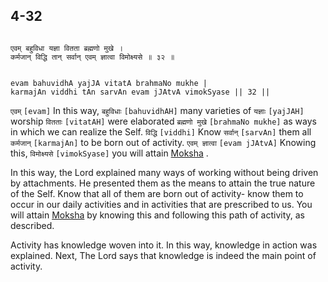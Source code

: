 ## 4-32


```shloka-sa

एवम् बहुविधा यज्ञा वितता ब्रह्मणो मुखे ।
कर्मजान् विद्धि तान् सर्वान् एवम् ज्ञात्वा विमोक्ष्यसे ॥ ३२ ॥

```
```shloka-sa-hk

evam bahuvidhA yajJA vitatA brahmaNo mukhe |
karmajAn viddhi tAn sarvAn evam jJAtvA vimokSyase || 32 ||

```
`एवम्` `[evam]` In this way, `बहुविधाः` `[bahuvidhAH]` many varieties of `यज्ञाः` `[yajJAH]` worship `वितताः` `[vitatAH]` were elaborated `ब्रह्मणो मुखे` `[brahmaNo mukhe]` as ways in which we can realize the Self. `विद्धि` `[viddhi]` Know `सर्वान्` `[sarvAn]` them all `कर्मजान्` `[karmajAn]` to be born out of activity. `एवम् ज्ञात्वा` `[evam jJAtvA]` Knowing this, `विमोक्ष्यसे` `[vimokSyase]` you will attain 
[Moksha](Moksha)
.

In this way, the Lord explained many ways of working without being driven by attachments. He presented them as the means to attain the true nature of the Self. Know that all of them are born out of activity- know them to occur in our daily activities and in activities that are prescribed to us. You will attain 
[Moksha](Moksha)
 by knowing this and following this path of activity, as described.

Activity has knowledge woven into it. In this way, knowledge in action was explained. Next, The Lord says that knowledge is indeed the main point of activity.


